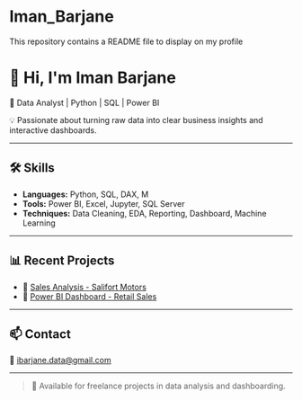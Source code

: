 # Iman_Barjane
This repository contains a README file to display on my profile

# 👋 Hi, I'm Iman Barjane

🎯 Data Analyst | Python | SQL | Power BI

💡 Passionate about turning raw data into clear business insights and interactive dashboards.

---

## 🛠️ Skills
- **Languages:** Python, SQL, DAX, M
- **Tools:** Power BI, Excel, Jupyter, SQL Server
- **Techniques:** Data Cleaning, EDA, Reporting, Dashboard, Machine Learning

---

## 📊 Recent Projects
- 🔹 [Sales Analysis - Salifort Motors](https://github.com/ImanBrjn/python_Salifort_Motors)
- 🔹 [Power BI Dashboard - Retail Sales](https://github.com/ImanBrjn/powerbi_retail_dashboard)

---

## 📫 Contact
📧 ibarjane.data@gmail.com  

---

> 🎯 Available for freelance projects in data analysis and dashboarding.
